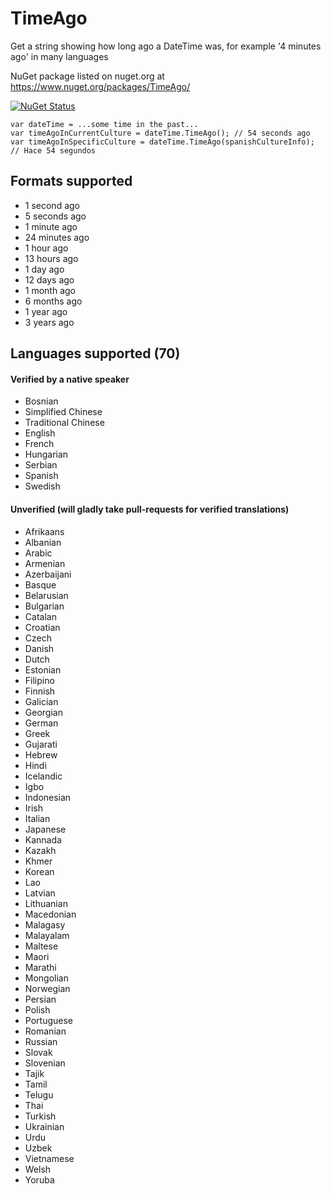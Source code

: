 # TimeAgo
Get a string showing how long ago a DateTime was, for example '4 minutes ago' in many languages

NuGet package listed on nuget.org at https://www.nuget.org/packages/TimeAgo/

[![NuGet Status](http://img.shields.io/nuget/v/TimeAgo.svg?style=flat)](https://www.nuget.org/packages/TimeAgo/)

    var dateTime = ...some time in the past...
    var timeAgoInCurrentCulture = dateTime.TimeAgo(); // 54 seconds ago
    var timeAgoInSpecificCulture = dateTime.TimeAgo(spanishCultureInfo); // Hace 54 segundos

## Formats supported

- 1 second ago
- 5 seconds ago
- 1 minute ago
- 24 minutes ago
- 1 hour ago
- 13 hours ago
- 1 day ago
- 12 days ago
- 1 month ago
- 6 months ago
- 1 year ago
- 3 years ago

## Languages supported (70)

#### Verified by a native speaker

- Bosnian
- Simplified Chinese
- Traditional Chinese
- English
- French
- Hungarian
- Serbian
- Spanish
- Swedish

#### Unverified (will gladly take pull-requests for verified translations)
 
- Afrikaans
- Albanian
- Arabic
- Armenian
- Azerbaijani
- Basque
- Belarusian
- Bulgarian
- Catalan
- Croatian
- Czech
- Danish
- Dutch
- Estonian
- Filipino
- Finnish
- Galician
- Georgian
- German
- Greek
- Gujarati
- Hebrew
- Hindi
- Icelandic
- Igbo
- Indonesian
- Irish
- Italian
- Japanese
- Kannada
- Kazakh
- Khmer
- Korean
- Lao
- Latvian
- Lithuanian
- Macedonian
- Malagasy
- Malayalam
- Maltese
- Maori
- Marathi
- Mongolian
- Norwegian
- Persian
- Polish
- Portuguese
- Romanian
- Russian
- Slovak
- Slovenian
- Tajik
- Tamil
- Telugu
- Thai
- Turkish
- Ukrainian
- Urdu
- Uzbek
- Vietnamese
- Welsh
- Yoruba
